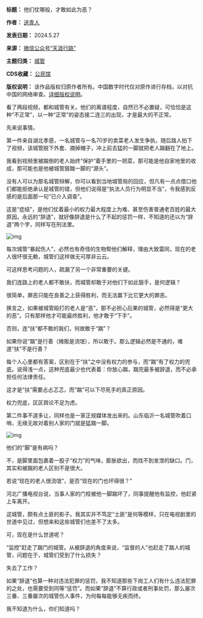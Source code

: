 

**标题：** 他们仗哪般，才敢如此为恶？  

**作者：** [送青人](https://chinadigitaltimes.net/space/天涯行路)  

**发表日期：** 2024.5.27  

**来源：** [微信公众号“天涯行路”](https://web.archive.org/web/https://mp.weixin.qq.com/s/bgerEQ1tabCOMguRN6S4nQ)  

**主题归类：** [城管](https://chinadigitaltimes.net/space/城管)  

**CDS收藏：** [公民馆](https://chinadigitaltimes.net/space/%E5%85%AC%E6%B0%91%E9%A6%86)  

**版权说明：** 该作品版权归原作者所有。中国数字时代仅对原作进行存档，以对抗中国的网络审查。[详细版权说明](https://chinadigitaltimes.net/chinese/copyright)。


看了两段视频，都和城管有关。他们的离谱程度，自然已不必置疑，可恰恰是这种“不正常”，以一种“正常”的姿态接二连三的出现，才是最大的不正常。


先来说事情。


第一件来自湖北孝感，一名城管与一名70岁的卖菜老人发生争执，随后路人拍下了视频，该城管脱下外套、摘掉帽子，冲上前去猛的一脚就把老人踹翻在了地上。


我看到视频里被踹倒的老人始终“保护”着手里的一把菜，那可能是他自家地里的收成，那可能也是他被城管狠踹一脚的“源头”。


没有人可以为那名城管辩解，你可以看到当地城管局的回应，但凡有一点点借口他们都能拒绝承认是城管的错，但他们说得是“执法人员行为明显不当”，令我感到反感的是后面那一句“已介入调查”。


这是“症结”，是他们仗着最小的权力最大程度上为难、甚至伤害普通老百姓的最大原因。永远的“辞退”，就好像辞退是什么了不起的惩罚一样，不知道的还以为“辞退”两个字，同样写在刑法里。


![img](https://chinadigitaltimes.net/chinese/files/2024/05/post-708293-6654a104eb0ca.)


每次城管“暴起伤人”，必然也有奇怪的生物帮他们解释，理由大致雷同，现在的老人很坏很无赖，城管们这样做无可厚非云云。


可这样思考问题的人，疏漏了另一个非常重要的关键。


我们连路上的老人都不敢扶，而城管却敢于对他们下如此狠手，是何逻辑？


很简单，罪恶只能在良善之上获得胜利，而无法赢下比它更大的罪恶。


换言之，如果被城管殴打的老人是“恶”，那不必担心后果的城管，必然得是“更大的恶”。只有那样他才可能最终胜利，他才敢于“下手”。


否则，连“扶”都不敢的我们，何故敢于“踹”？


如果你说“踹”是行善（摊贩是流氓），所以敢于。那么逻辑必然是不通的，难道“扶”不是行善？


每个人心里都有答案，区别在于“扶”之中没有权力的参与，而“踹”有了权力的兜底。说得浅一点，这种兜底最少也代表着：你放心踹，踹完最多被辞退，而不必承担任何法律责任。


这才是“扶”需要忐忐忑忑，而“踹”可以下尽死手的真正原因。


权力兜底，区区舆论不足为虑。


第二件事不遑多让，同样也是一家正规媒体发出来的。山东临沂一名城管吹着口哨，无缘无故对着别人家的门就是猛踹一脚。


![img](https://chinadigitaltimes.net/chinese/files/2024/05/post-708293-6654a10517781.)


他们的“脚”是有病吗？


不，是脚里面包裹着一股子“权力”的气味，膨胀欲出，而找不到发泄的缺口。门，其实和被踹的老人区别不是很大。


若说“现在的老人很流氓”，是否“现在的门也坏得很？”


河北广播电视台说，当事人家的门栓被他一脚踹坏了，同事提醒他有监控，他赶紧上车离开。


这城管，颇有点土匪的影子。我其实并不笃定“土匪”是何等模样，只在电视剧里的世道中见过，但想来和这些城管们也差不了太多。


可，现在是什么世道呢？


“监控”赶走了踹门的城管。从被辞退的角度来说，“监督的人”也赶走了踹人的城管，问题在于，城管们受到了什么损失？


失去了工作？


如果“辞退”也算一种对违法犯罪的惩罚，我不知道那些下岗工人们有什么违法犯罪的之处，也需要受到同等“惩罚”。而如果“辞退”不算行政或者刑事处罚，那么屡次三番、三番屡次的城管伤人事件，为何每每能够无疾而终。


我不知道为什么，你们知道吗？

